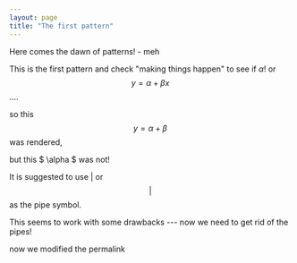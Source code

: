 ```yaml
---
layout: page
title: "The first pattern"
---
```

Here comes the dawn of patterns! - meh

This is the first pattern and check "making things happen" to see if $\alpha$! or $$ y = \alpha + \beta x $$....

so this $$ y = \alpha + \beta $$ was rendered,

but this $ \alpha $ was not!

It is suggested to use $\vert$ or $$\vert$$ as the pipe symbol.

This seems to work with some drawbacks --- now we need to get rid of the pipes!

now we modified the permalink
